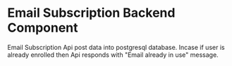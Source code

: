 # Email Subscription Backend Component
Email Subscription Api post data into postgresql database. Incase if user is already enrolled then Api responds with "Email already in use" message.
